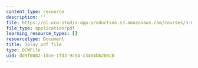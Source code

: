 ```yaml
---
content_type: resource
description: ''
file: https://ol-ocw-studio-app-production.s3.amazonaws.com/courses/3-091sc-introduction-to-solid-state-chemistry-fall-2010/dd9f08821dce1fd39c54c3484bb208c8_UwZU-Lk26X4.pdf
file_type: application/pdf
learning_resource_types: []
resourcetype: Document
title: 3play pdf file
type: OCWFile
uid: dd9f0882-1dce-1fd3-9c54-c3484bb208c8
---
```

